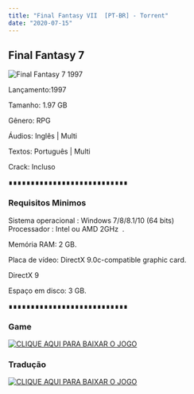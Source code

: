 ```yaml
---
title: "Final Fantasy VII  [PT-BR] - Torrent"
date: "2020-07-15"
---
```


## Final Fantasy 7

![](https://1.bp.blogspot.com/-JBuI9oOwbGg/XnvhtxwwH4I/AAAAAAAAAeU/bF9PL9O2MOUbP-83Nw661FiRb0udBFw8QCLcBGAsYHQ/s640/final-fantasy-vii.jpg "Final Fantasy 7 1997")

  

Lançamento:1997

Tamanho: 1.97 GB

Gênero: RPG

Áudios: Inglês | Multi

Textos: Português | Multi

Crack: Incluso

∎∎∎∎∎∎∎∎∎∎∎∎∎∎∎∎∎∎∎∎∎∎∎∎∎∎∎

  

### Requisitos Minimos

Sistema operacional : Windows 7/8/8.1/10 (64 bits)  
Processador : Intel ou AMD 2GHz  . 

Memória RAM: 2 GB.

Placa de vídeo: DirectX 9.0c-compatible graphic card.

DirectX 9

Espaço em disco: 3 GB.

∎∎∎∎∎∎∎∎∎∎∎∎∎∎∎∎∎∎∎∎∎∎∎∎∎∎∎

### Game

[![](https://1.bp.blogspot.com/-qtMkGv5gL20/XnDXUMM72yI/AAAAAAAAAas/3fw4QW-wPxoIAhUyb7hjqQAA1Rvne5TmQCPcBGAYYCw/s320/MAGNET{ca9bad4f721d92abc13e060f4f8dd78be4bc2e3e6ae69d619fbd104809de1ad1}2BLINK.png "CLIQUE AQUI PARA BAIXAR O JOGO")](1BE461299ADA5A101EAC635F2D9013B9B4B8AF78&dn=Final{ca9bad4f721d92abc13e060f4f8dd78be4bc2e3e6ae69d619fbd104809de1ad1}20Fantasy{ca9bad4f721d92abc13e060f4f8dd78be4bc2e3e6ae69d619fbd104809de1ad1}20VII{ca9bad4f721d92abc13e060f4f8dd78be4bc2e3e6ae69d619fbd104809de1ad1}20Steam{ca9bad4f721d92abc13e060f4f8dd78be4bc2e3e6ae69d619fbd104809de1ad1}20Edition{ca9bad4f721d92abc13e060f4f8dd78be4bc2e3e6ae69d619fbd104809de1ad1}20v1.0.9{ca9bad4f721d92abc13e060f4f8dd78be4bc2e3e6ae69d619fbd104809de1ad1}20ElAmigos)

### Tradução

[![](https://1.bp.blogspot.com/-qtMkGv5gL20/XnDXUMM72yI/AAAAAAAAAas/3fw4QW-wPxoIAhUyb7hjqQAA1Rvne5TmQCPcBGAYYCw/s320/MAGNET{ca9bad4f721d92abc13e060f4f8dd78be4bc2e3e6ae69d619fbd104809de1ad1}2BLINK.png "CLIQUE AQUI PARA BAIXAR O JOGO")](https://ouo.io/asJfev)
